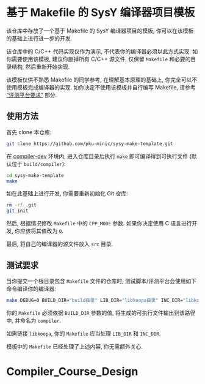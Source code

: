 # 基于 Makefile 的 SysY 编译器项目模板

该仓库中存放了一个基于 Makefile 的 SysY 编译器项目的模板, 你可以在该模板的基础上进行进一步的开发.

该仓库中的 C/C++ 代码实现仅作为演示, 不代表你的编译器必须以此方式实现. 如你需要使用该模板, 建议你删掉所有 C/C++ 源文件, 仅保留 `Makefile` 和必要的目录结构, 然后重新开始实现.

该模板仅供不熟悉 Makefile 的同学参考, 在理解基本原理的基础上, 你完全可以不使用模板完成编译器的实现. 如你决定不使用该模板并自行编写 Makefile, 请参考 [“评测平台要求”](#评测平台要求) 部分.

## 使用方法

首先 clone 本仓库:

```sh
git clone https://github.com/pku-minic/sysy-make-template.git
```

在 [compiler-dev](https://github.com/pku-minic/compiler-dev) 环境内, 进入仓库目录后执行 `make` 即可编译得到可执行文件 (默认位于 `build/compiler`):

```sh
cd sysy-make-template
make
```

如在此基础上进行开发, 你需要重新初始化 Git 仓库:

```sh
rm -rf .git
git init
```

然后, 根据情况修改 `Makefile` 中的 `CPP_MODE` 参数. 如果你决定使用 C 语言进行开发, 你应该将其值改为 `0`.

最后, 将自己的编译器的源文件放入 `src` 目录.

## 测试要求

当你提交一个根目录包含 `Makefile` 文件的仓库时, 测试脚本/评测平台会使用如下命令编译你的编译器:

```sh
make DEBUG=0 BUILD_DIR="build目录" LIB_DIR="libkoopa目录" INC_DIR="libkoopa头文件目录" -C "repo目录"
```

你的 `Makefile` 必须依据 `BUILD_DIR` 参数的值, 将生成的可执行文件输出到该路径中, 并命名为 `compiler`.

如需链接 `libkoopa`, 你的 `Makefile` 应当处理 `LIB_DIR` 和 `INC_DIR`.

模板中的 `Makefile` 已经处理了上述内容, 你无需额外关心.
# Compiler_Course_Design
